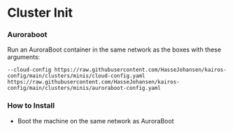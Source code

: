 # Cluster Init

### Auroraboot

Run an AuroraBoot container in the same network as the boxes with these arguments:

`--cloud-config https://raw.githubusercontent.com/HasseJohansen/kairos-config/main/clusters/minis/cloud-config.yaml https://raw.githubusercontent.com/HasseJohansen/kairos-config/main/clusters/minis/auroraboot-config.yaml`

### How to Install

- Boot the machine on the same network as AuroraBoot

